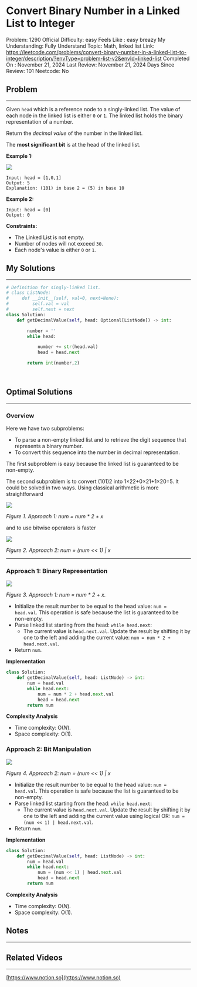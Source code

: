 # Convert Binary Number in a Linked List to Integer

Problem: 1290
Official Difficulty: easy
Feels Like : easy breazy
My Understanding: Fully Understand
Topic: Math, linked list
Link: https://leetcode.com/problems/convert-binary-number-in-a-linked-list-to-integer/description/?envType=problem-list-v2&envId=linked-list
Completed On : November 21, 2024
Last Review: November 21, 2024
Days Since Review: 101
Neetcode: No

## Problem

---

Given `head` which is a reference node to a singly-linked list. The value of each node in the linked list is either `0` or `1`. The linked list holds the binary representation of a number.

Return the *decimal value* of the number in the linked list.

The **most significant bit** is at the head of the linked list.

**Example 1:**

![](https://assets.leetcode.com/uploads/2019/12/05/graph-1.png)

```
Input: head = [1,0,1]
Output: 5
Explanation: (101) in base 2 = (5) in base 10
```

**Example 2:**

```
Input: head = [0]
Output: 0
```

**Constraints:**

- The Linked List is not empty.
- Number of nodes will not exceed `30`.
- Each node's value is either `0` or `1`.

## My Solutions

---

```python
# Definition for singly-linked list.
# class ListNode:
#     def __init__(self, val=0, next=None):
#         self.val = val
#         self.next = next
class Solution:
    def getDecimalValue(self, head: Optional[ListNode]) -> int:

        number = ''
        while head:

            number += str(head.val)
            head = head.next

        return int(number,2)
        
```

```python

```

## Optimal Solutions

---

### **Overview**

Here we have two subproblems:

- To parse a non-empty linked list and to retrieve the digit sequence that represents a binary number.
- To convert this sequence into the number in decimal representation.

The first subproblem is easy because the linked list is guaranteed to be non-empty.

The second subproblem is to convert (101)2​ into 1×22+0×21+1×20=5. It could be solved in two ways. Using classical arithmetic is more straightforward

![](https://leetcode.com/problems/convert-binary-number-in-a-linked-list-to-integer/Figures/1290/try1.png)

*Figure 1. Approach 1: num = num * 2 + x*

and to use bitwise operators is faster

![](https://leetcode.com/problems/convert-binary-number-in-a-linked-list-to-integer/Figures/1290/try2.png)

*Figure 2. Approach 2: num = (num << 1) | x*

---

### **Approach 1: Binary Representation**

![](https://leetcode.com/problems/convert-binary-number-in-a-linked-list-to-integer/Figures/1290/try1.png)

*Figure 3. Approach 1: num = num * 2 + x.*

- Initialize the result number to be equal to the head value: `num = head.val`. This operation is safe because the list is guaranteed to be non-empty.
- Parse linked list starting from the head: `while head.next`:
    - The current value is `head.next.val`. Update the result by shifting it by one to the left and adding the current value: `num = num * 2 + head.next.val`.
- Return `num`.

**Implementation**

```python
class Solution:
    def getDecimalValue(self, head: ListNode) -> int:
        num = head.val
        while head.next:
            num = num * 2 + head.next.val
            head = head.next
        return num
```

**Complexity Analysis**

- Time complexity: O(*N*).
- Space complexity: O(1).

### **Approach 2: Bit Manipulation**

![](https://leetcode.com/problems/convert-binary-number-in-a-linked-list-to-integer/Figures/1290/try2.png)

*Figure 4. Approach 2: num = (num << 1) | x*

- Initialize the result number to be equal to the head value: `num = head.val`. This operation is safe because the list is guaranteed to be non-empty.
- Parse linked list starting from the head: `while head.next`:
    - The current value is `head.next.val`. Update the result by shifting it by one to the left and adding the current value using logical OR: `num = (num << 1) | head.next.val`.
- Return `num`.

**Implementation**

```python
class Solution:
    def getDecimalValue(self, head: ListNode) -> int:
        num = head.val
        while head.next:
            num = (num << 1) | head.next.val
            head = head.next
        return num
```

**Complexity Analysis**

- Time complexity: O(*N*).
- Space complexity: O(1).

## Notes

---

 

## Related Videos

---

[https://www.notion.so](https://www.notion.so)